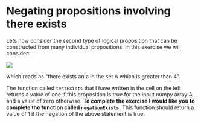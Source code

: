 # Negating propositions involving there exists

Lets now consider the second type of logical proposition that can be constructed from many individual propositions.  In this exercise we will consider:

![](https://render.githubusercontent.com/render/math?math=\exists\a\in\A\quad\a>4)

which reads as "there exists an a in the set A which is greater than 4".

The function called `testExists` that I have written in the cell on the left returns a value of one if this proposition is true for the input numpy array A and a value of zero otherwise.  __To complete the exercise I would like you to complete the function called `negationExists`.__  This function should return a value of 1 if the negation of the above statement is true.
